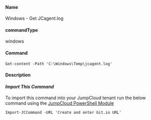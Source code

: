 #### Name

Windows - Get JCagent.log

#### commandType

windows

#### Command

```
Get-content -Path 'C:\Windows\Temp\jcagent.log'
```

#### Description


#### *Import This Command*

To import this command into your JumpCloud tenant run the below command using the [JumpCloud PowerShell Module](https://github.com/TheJumpCloud/support/wiki/Installing-the-JumpCloud-PowerShell-Module)

```
Import-JCCommand -URL 'Create and enter Git.io URL'
```
